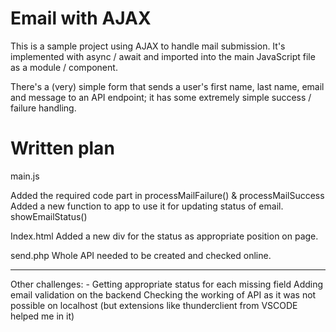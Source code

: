 # Email with AJAX

This is a sample project using AJAX to handle mail submission. It's implemented with async / await and imported into the main JavaScript file as a module / component.

There's a (very) simple form that sends a user's first name, last name, email and message to an API endpoint; it has some extremely simple success / failure handling.

# Written plan

main.js

Added the required code part in processMailFailure() & processMailSuccess
Added a new function to app to use it for updating status of email. showEmailStatus()

Index.html
Added a new div for the status as appropriate position on page.

send.php
Whole API needed to be created and checked online.

------
Other challenges: -
Getting appropriate status for each missing field
Adding email validation on the backend
Checking the working of API as it was not possible on localhost (but extensions like thunderclient from VSCODE helped me in it)